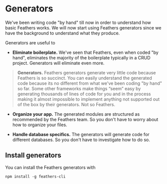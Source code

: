 # Generators

We've been writing code "by hand" till now in order to understand how basic Feathers works.
We will now start using Feathers generators since we have the background to understand what they produce.

Generators are useful to

- **Eliminate boilerplate.**
We've seen that Feathers, even when coded "by hand",
eliminates the majority of the boilerplate typically in a CRUD project.
Generators will eliminate even more.

> **Generators.**
Feathers generators generate very little code because Feathers is so succinct.
You can easily understand the generated code because its no different from what we've been
coding "by hand" so far.
Some other frameworks make things “seem” easy by generating thousands of lines of code for you
and in the process making it almost impossible to implement anything not supported out of the box
by their generators.
Not so Feathers.

- **Organize your app.**
The generated modules are structured as recommended by the Feathers team.
So you don't have to worry about how to organize your files.

- **Handle database specifics.**
The generators will generate code for different databases.
So you don't have to investigate how to do so.

## Install generators

You can install the Feathers generators with

`npm install -g feathers-cli`
